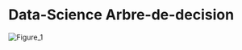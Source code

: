 # Data-Science Arbre-de-decision

![Figure_1](https://github.com/user-attachments/assets/cd9cdc6a-ca5e-4d93-977f-739b7947107f)
